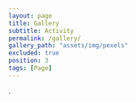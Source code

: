 ```yaml
---
layout: page
title: Gallery
subtitle: Activity
permalink: /gallery/
gallery_path: "assets/img/pexels"
excluded: true
position: 3
tags: [Page]
---
```


.
